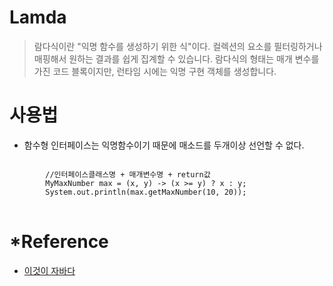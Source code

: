 # Lamda
> 람다식이란 "익명 함수를 생성하기 위한 식"이다.  컬렉션의 요소를 필터링하거나 매핑해서 원하는 결과를 쉽게 집계할 수 있습니다. 람다식의 형태는 매개 변수를 가진 코드 블록이지만, 런타임 시에는 익명 구현 객체를 생성합니다.

# 사용법
+ 함수형 인터페이스는 익명함수이기 때문에 매소드를 두개이상 선언할 수 없다.

<pre>
<code>
		//인터페이스클래스명 + 매개변수명 + return값
		MyMaxNumber max = (x, y) -> (x >= y) ? x : y;
		System.out.println(max.getMaxNumber(10, 20));
</code>
</pre>


# *Reference
+ [이것이 자바다](http://www.yes24.com/Product/Goods/15651484)